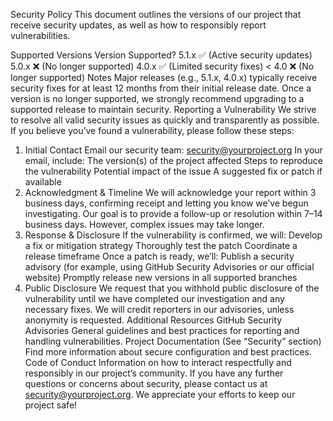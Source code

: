 Security Policy
This document outlines the versions of our project that receive security updates, as well as how to responsibly report vulnerabilities.

Supported Versions
Version	Supported?
5.1.x	✅ (Active security updates)
5.0.x	❌ (No longer supported)
4.0.x	✅ (Limited security fixes)
< 4.0	❌ (No longer supported)
Notes
Major releases (e.g., 5.1.x, 4.0.x) typically receive security fixes for at least 12 months from their initial release date.
Once a version is no longer supported, we strongly recommend upgrading to a supported release to maintain security.
Reporting a Vulnerability
We strive to resolve all valid security issues as quickly and transparently as possible. If you believe you’ve found a vulnerability, please follow these steps:

1. Initial Contact
Email our security team: security@yourproject.org
In your email, include:
The version(s) of the project affected
Steps to reproduce the vulnerability
Potential impact of the issue
A suggested fix or patch if available
2. Acknowledgment & Timeline
We will acknowledge your report within 3 business days, confirming receipt and letting you know we’ve begun investigating.
Our goal is to provide a follow-up or resolution within 7–14 business days. However, complex issues may take longer.
3. Response & Disclosure
If the vulnerability is confirmed, we will:
Develop a fix or mitigation strategy
Thoroughly test the patch
Coordinate a release timeframe
Once a patch is ready, we’ll:
Publish a security advisory (for example, using GitHub Security Advisories or our official website)
Promptly release new versions in all supported branches
4. Public Disclosure
We request that you withhold public disclosure of the vulnerability until we have completed our investigation and any necessary fixes.
We will credit reporters in our advisories, unless anonymity is requested.
Additional Resources
GitHub Security Advisories
General guidelines and best practices for reporting and handling vulnerabilities.
Project Documentation (See “Security” section)
Find more information about secure configuration and best practices.
Code of Conduct
Information on how to interact respectfully and responsibly in our project’s community.
If you have any further questions or concerns about security, please contact us at security@yourproject.org. We appreciate your efforts to keep our project safe!
